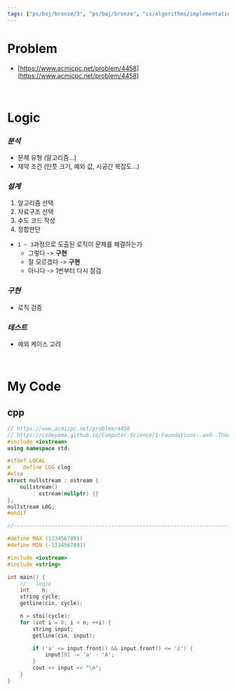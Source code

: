 ```yaml
---
tags: ["ps/boj/bronze/3", "ps/boj/bronze", "cs/algorithms/implementation/ps","cs/algorithms/string/ps"]
---
```


# Problem
- [https://www.acmicpc.net/problem/4458](https://www.acmicpc.net/problem/4458)

<br/>

# Logic

### *분석*
- 문제 유형 (알고리즘...)
- 제약 조건 (인풋 크기, 예외 값, 시공간 복잡도...)

### *설계*
1. 알고리즘 선택
2. 자료구조 선택
3. 수도 코드 작성
4. 정합판단
  - `1 ~ 3`과정으로 도출된 로직이 문제를 해결하는가
    - 그렇다 -> **구현**
    - 잘 모르겠다 -> **구현**
    - 아니다 -> 1번부터 다시 점검

### *구현*
- 로직 검증

### *테스트*
- 예외 케이스 고려

<br/>

# My Code
## cpp
```cpp title="boj/4458.cpp"
// https://www.acmicpc.net/problem/4458
// https://codeyoma.github.io/Computer-Science/1-Foundations--and--Theory/Algorithms/ps/boj/4458/4458
#include <iostream>
using namespace std;

#ifdef LOCAL
#    define LOG clog
#else
struct nullstream : ostream {
    nullstream()
        : ostream(nullptr) {}
};
nullstream LOG;
#endif

//--------------------------------------------------------------------------------------------------

#define MAX (1234567891)
#define MIN (-1234567891)

#include <iostream>
#include <string>

int main() {
    //   logic
    int    n;
    string cycle;
    getline(cin, cycle);

    n = stoi(cycle);
    for (int i = 0; i < n; ++i) {
        string input;
        getline(cin, input);

        if ('a' <= input.front() && input.front() <= 'z') {
            input[0] -= 'a' - 'A';
        }
        cout << input << "\n";
    }
}

```
